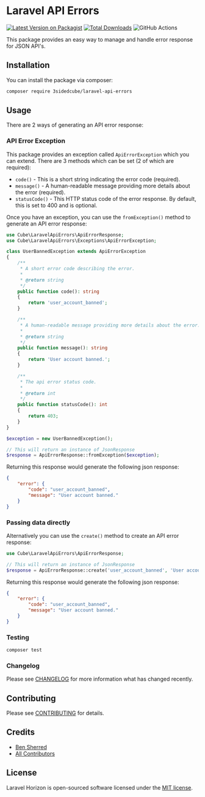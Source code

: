 # Laravel API Errors

[![Latest Version on Packagist](https://img.shields.io/packagist/v/3sidedcube/laravel-api-errors.svg?style=flat-square)](https://packagist.org/packages/3sidedcube/laravel-api-errors)
[![Total Downloads](https://img.shields.io/packagist/dt/3sidedcube/laravel-api-errors.svg?style=flat-square)](https://packagist.org/packages/3sidedcube/laravel-api-errors)
![GitHub Actions](https://github.com/3sidedcube/laravel-api-errors/actions/workflows/run-tests.yml/badge.svg)

This package provides an easy way to manage and handle error response for JSON API's.

## Installation

You can install the package via composer:

```bash
composer require 3sidedcube/laravel-api-errors
```

## Usage

There are 2 ways of generating an API error response:

### API Error Exception

This package provides an exception called `ApiErrorException` which you can extend. There are 3 methods which can
be set (2 of which are required):

- `code()` - This is a short string indicating the error code (required).
- `message()` - A human-readable message providing more details about the error (required).
- `statusCode()` - This HTTP status code of the error response. By default, this is set to 400 and is optional.

Once you have an exception, you can use the `fromException()` method to generate an API error response:

```php
use Cube\LaravelApiErrors\ApiErrorResponse;
use Cube\LaravelApiErrors\Exceptions\ApiErrorException;

class UserBannedException extends ApiErrorException
{
    /**
     * A short error code describing the error.
     *
     * @return string
     */
    public function code(): string
    {
        return 'user_account_banned';
    }

    /**
     * A human-readable message providing more details about the error.
     *
     * @return string
     */
    public function message(): string
    {
        return 'User account banned.';
    }

    /**
     * The api error status code.
     *
     * @return int
     */
    public function statusCode(): int
    {
        return 403;
    }
}

$exception = new UserBannedException();

// This will return an instance of JsonResponse
$response = ApiErrorResponse::fromException($exception);
```

Returning this response would generate the following json response:

```json
{
    "error": {
        "code": "user_account_banned",
        "message": "User account banned."
    }
}
```

### Passing data directly

Alternatively you can use the `create()` method to create an API error response:

```php
use Cube\LaravelApiErrors\ApiErrorResponse;

// This will return an instance of JsonResponse
$response = ApiErrorResponse::create('user_account_banned', 'User account banned.', 403);
```

Returning this response would generate the following json response:

```json
{
    "error": {
        "code": "user_account_banned",
        "message": "User account banned."
    }
}
```

### Testing

```bash
composer test
```

### Changelog

Please see [CHANGELOG](CHANGELOG.md) for more information what has changed recently.

## Contributing

Please see [CONTRIBUTING](CONTRIBUTING.md) for details.

## Credits

-   [Ben Sherred](https://github.com/benshered)
-   [All Contributors](../../contributors)

## License

Laravel Horizon is open-sourced software licensed under the [MIT license](LICENSE.md).
